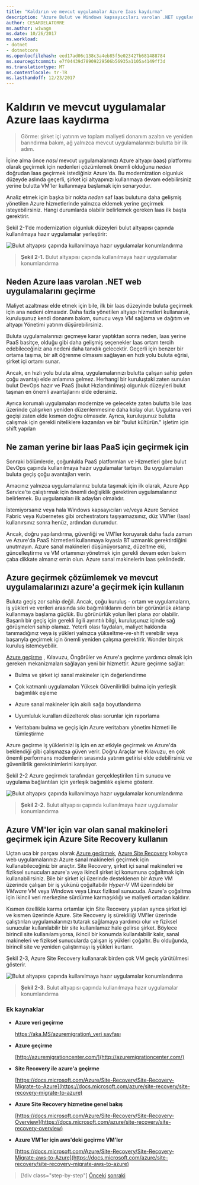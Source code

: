 ```yaml
---
title: "Kaldırın ve mevcut uygulamalar Azure Iaas kaydırma"
description: "Azure Bulut ve Windows kapsayıcıları varolan .NET uygulamaları modernize."
author: CESARDELATORRE
ms.author: wiwagn
ms.date: 10/26/2017
ms.workload:
- dotnet
- dotnetcore
ms.openlocfilehash: eed17ad06c138c3a4eb85f5e023427b681488784
ms.sourcegitcommit: e7f04439d78909229506b56935a1105a4149ff3d
ms.translationtype: MT
ms.contentlocale: tr-TR
ms.lasthandoff: 12/23/2017
---
```

# <a name="lift-and-shift-existing-apps-azure-iaas"></a>Kaldırın ve mevcut uygulamalar Azure Iaas kaydırma

> Görme: şirket içi yatırım ve toplam maliyeti donanım azaltın ve yeniden barındırma bakım, ağ yalnızca mevcut uygulamalarınızı bulutta bir ilk adım.

İçine alma önce *nasıl* mevcut uygulamalarınızı Azure altyapı (ıaas) platformu olarak geçirmek için nedenleri çözümlemek önemli olduğunu *neden* doğrudan Iaas geçirmek istediğiniz Azure'da. Bu modernization olgunluk düzeyde aslında geçerli, şirket içi altyapınızı kullanmaya devam edebilirsiniz yerine bulutta VM'ler kullanmaya başlamak için senaryodur.

Analiz etmek için başka bir nokta *neden* saf Iaas bulutuna daha gelişmiş yönetilen Azure hizmetlerinde yalnızca eklemek yerine geçirmek isteyebilirsiniz. Hangi durumlarda olabilir belirlemek gereken Iaas ilk başta gerektirir.

Şekil 2-1'de modernization olgunluk düzeyleri bulut altyapısı çapında kullanılmaya hazır uygulamalar yerleştirir:

![Bulut altyapısı çapında kullanılmaya hazır uygulamalar konumlandırma](./media/image2-1.png)

> **Şekil 2-1.** Bulut altyapısı çapında kullanılmaya hazır uygulamalar konumlandırma

## <a name="why-migrate-existing-net-web-applications-to-azure-iaas"></a>Neden Azure Iaas varolan .NET web uygulamalarını geçirme 

Maliyet azaltması elde etmek için bile, ilk bir Iaas düzeyinde buluta geçirmek için ana nedeni olmasıdır. Daha fazla yönetilen altyapı hizmetleri kullanarak, kuruluşunuz kendi donanım bakım, sunucu veya VM sağlama ve dağıtım ve altyapı Yönetimi yatırım düşürebilirsiniz.

Buluta uygulamalarınızı geçmeye karar yaptıktan sonra neden, Iaas yerine PaaS basitçe, olduğu gibi daha gelişmiş seçenekler Iaas ortam tercih edebileceğiniz ana nedeni daha tanıdık gelecektir. Geçerli için benzer bir ortama taşıma, bir alt öğrenme olmasını sağlayan en hızlı yolu buluta eğrisi, şirket içi ortamı sunar.

Ancak, en hızlı yolu buluta alma, uygulamalarınızı bulutta çalışan sahip gelen çoğu avantajı elde anlamına gelmez. Herhangi bir kuruluştaki zaten sunulan bulut DevOps hazır ve PaaS (bulut Hızlandırılmış) olgunluk düzeyleri bulut taşınan en önemli avantajlarını elde edersiniz.

Ayrıca korumalı uygulamaları modernize ve gelecekte zaten bulutta bile Iaas üzerinde çalışırken yeniden düzenlenmesine daha kolay olur. Uygulama veri geçişi zaten elde kısmen doğru olmasıdır. Ayrıca, kuruluşunuz bulutta çalışmak için gerekli niteliklere kazanılan ve bir "bulut kültürün." işletim için shift yapılan

## <a name="when-to-migrate-to-iaas-instead-of-to-paas"></a>Ne zaman yerine bir Iaas PaaS için geçirmek için

Sonraki bölümlerde, çoğunlukla PaaS platformları ve Hizmetleri göre bulut DevOps çapında kullanılmaya hazır uygulamalar tartışın. Bu uygulamaları buluta geçiş çoğu avantajları verin.

Amacınız yalnızca uygulamalarınız buluta taşımak için ilk olarak, Azure App Service'te çalıştırmak için önemli değişiklik gerektiren uygulamalarınız belirlemek. Bu uygulamaları ilk adayları olmalıdır.

İstemiyorsanız veya hala Windows kapsayıcıları ve/veya Azure Service Fabric veya Kubernetes gibi orchestrators taşıyamazsınız, düz VM'ler (Iaas) kullanırsınız sonra henüz, ardından durumdur.

Ancak, doğru yapılandırma, güvenliği ve VM'ler koruyarak daha fazla zaman ve Azure'da PaaS hizmetleri kullanmaya kıyasla BT uzmanlık gerektirdiğini unutmayın. Azure sanal makineleri düşünüyorsanız, düzeltme eki, güncelleştirme ve VM ortamınızı yönetmek için gerekli devam eden bakım çaba dikkate almanız emin olun. Azure sanal makinelerin Iaas şeklindedir.

## <a name="use-azure-migrate-to-analyze-and-migrate-your-existing-applications-to-azure"></a>Azure geçirmek çözümlemek ve mevcut uygulamalarınızı azure'a geçirmek için kullanın

Buluta geçiş zor sahip değil. Ancak, çoğu kuruluş - ortam ve uygulamaların, iş yükleri ve verileri arasında sıkı bağımlılıklarını derin bir görünürlük aktarıp kullanmaya başlama güçlük. Bu görünürlük yolun İleri plana zor olabilir. Başarılı bir geçiş için gerekli ilgili ayrıntılı bilgi, kuruluşunuz içinde sağ görüşmeleri sahip olamaz. Yeterli olası faydaları, maliyet hakkında tanımadığınız veya iş yükleri yalnızca yükseltme-ve-shift verebilir veya başarıyla geçirmek için önemli yeniden çalışma gerektirir. Wonder birçok kuruluş istemeyebilir.

[Azure geçirme](https://aka.ms/azuremigrate) , Kılavuzu, Öngörüler ve Azure'a geçirme yardımcı olmak için gereken mekanizmaları sağlayan yeni bir hizmettir. Azure geçirme sağlar:

-   Bulma ve şirket içi sanal makineler için değerlendirme

-   Çok katmanlı uygulamaları Yüksek Güvenilirlikli bulma için yerleşik bağımlılık eşleme

-   Azure sanal makineler için akıllı sağa boyutlandırma

-   Uyumluluk kuralları düzelterek olası sorunlar için raporlama

-   Veritabanı bulma ve geçiş için Azure veritabanı yönetim hizmeti ile tümleştirme

Azure geçirme iş yüklerinizi iş için en az etkiyle geçirmek ve Azure'da beklendiği gibi çalışmazsa güven verir. Doğru Araçlar ve Kılavuzu, en çok önemli performans modemlerin sırasında yatırım getirisi elde edebilirsiniz ve güvenilirlik gereksinimlerini karşılıyor.

Şekil 2-2 Azure geçirmek tarafından gerçekleştirilen tüm sunucu ve uygulama bağlantıları için yerleşik bağımlılık eşleme gösterir.

![Bulut altyapısı çapında kullanılmaya hazır uygulamalar konumlandırma](./media/image2-2.png)

> **Şekil 2-2.** Bulut altyapısı çapında kullanılmaya hazır uygulamalar konumlandırma

## <a name="use-azure-site-recovery-to-migrate-your-existing-vms-to-azure-vms"></a>Azure VM'ler için var olan sanal makineleri geçirmek için Azure Site Recovery kullanın

Uçtan uca bir parçası olarak [Azure geçirmek](https://aka.ms/azuremigrate), [Azure Site Recovery](https://docs.microsoft.com/azure/site-recovery/site-recovery-overview) kolayca web uygulamalarınızı Azure sanal makineleri geçirmek için kullanabileceğiniz bir araçtır. Site Recovery, şirket içi sanal makineleri ve fiziksel sunucuları azure'a veya ikincil şirket içi konumuna çoğaltmak için kullanabilirsiniz. Bile bir şirket içi üzerinde desteklenen bir Azure VM üzerinde çalışan bir iş yükünü çoğaltabilir *Hyper-V* VM üzerindeki bir *VMware* VM veya Windows veya Linux fiziksel sunucuda. Azure'a çoğaltma için ikincil veri merkezine sürdürme karmaşıklığı ve maliyeti ortadan kaldırır.

Kısmen özellikle karma ortamlar için Site Recovery yapılan ayrıca şirket içi ve kısmen üzerinde Azure. Site Recovery iş sürekliliği VM'ler üzerinde çalıştırılan uygulamalarınızı tutarak sağlamaya yardımcı olur ve fiziksel sunucular kullanılabilir bir site kullanılamaz hale gelirse şirket. Böylece birincil site kullanılamıyorsa, ikincil bir konumda kullanılabilir kalır, sanal makineleri ve fiziksel sunucularda çalışan iş yükleri çoğaltır. Bu olduğunda, birincil site ve yeniden çalıştırmayı iş yükleri kurtarır.

Şekil 2-3, Azure Site Recovery kullanarak birden çok VM geçiş yürütülmesi gösterir.

![Bulut altyapısı çapında kullanılmaya hazır uygulamalar konumlandırma](./media/image2-3.png)

> **Şekil 2-3.** Bulut altyapısı çapında kullanılmaya hazır uygulamalar konumlandırma

### <a name="additional-resources"></a>Ek kaynaklar

-   **Azure veri geçirme**

    [https://aka.MS/azuremigration\_veri sayfası](https://aka.ms/azuremigration\_datasheet)

-   **Azure geçirme**

    [http://azuremigrationcenter.com/](http://azuremigrationcenter.com/)

-   **Site Recovery ile azure'a geçirme**

    [https://docs.microsoft.com/Azure/Site-Recovery/Site-Recovery-Migrate-to-Azure](https://docs.microsoft.com/azure/site-recovery/site-recovery-migrate-to-azure)

-   **Azure Site Recovery hizmetine genel bakış**

    [https://docs.microsoft.com/Azure/Site-Recovery/Site-Recovery-Overview](https://docs.microsoft.com/azure/site-recovery/site-recovery-overview)

-   **Azure VM'ler için aws'deki geçirme VM'ler**

    [https://docs.microsoft.com/Azure/Site-Recovery/Site-Recovery-Migrate-aws-to-Azure](https://docs.microsoft.com/azure/site-recovery/site-recovery-migrate-aws-to-azure)

>[!div class="step-by-step"]
[Önceki](index.md)
[sonraki](migrate-your-relational-databases-to-azure.md)
